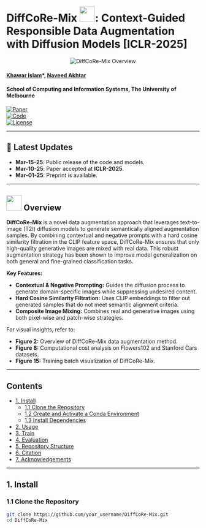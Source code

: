 # DiffCoRe-Mix <img src="images/logo_diffcoremix.png" height="40">: Context-Guided Responsible Data Augmentation with Diffusion Models [ICLR-2025]
<p align="center">
    <img src="https://i.imgur.com/your_placeholder.png" alt="DiffCoRe-Mix Overview">
</p>

#### [Khawar Islam](mailto:khawar.islam@student.unimelb.edu.au)\*, [Naveed Akhtar](mailto:naveed.akhtar1@unimelb.edu.au)


#### **School of Computing and Information Systems, The University of Melbourne**

[![Paper](https://img.shields.io/badge/Paper-ICLR2025-blue)](https://github.com/your_repo_link)  
[![Code](https://img.shields.io/badge/Code-GitHub-brightgreen)](https://github.com/your_repo_link)  
[![License](https://img.shields.io/badge/License-MIT-yellowgreen)](LICENSE)

---

## 📢 Latest Updates
- **Mar-15-25**: Public release of the code and models.
- **Mar-10-25**: Paper accepted at **ICLR-2025**.
- **Mar-01-25**: Preprint is available.

---

## <img src="images/logo_diffcoremix.png" height="40"> Overview

**DiffCoRe-Mix** is a novel data augmentation approach that leverages text-to-image (T2I) diffusion models to generate semantically aligned augmentation samples. By combining contextual and negative prompts with a hard cosine similarity filtration in the CLIP feature space, DiffCoRe-Mix ensures that only high-quality generative images are mixed with real data. This robust augmentation strategy has been shown to improve model generalization on both general and fine-grained classification tasks.

**Key Features:**
- **Contextual & Negative Prompting:** Guides the diffusion process to generate domain-specific images while suppressing undesired content.
- **Hard Cosine Similarity Filtration:** Uses CLIP embeddings to filter out generated samples that do not meet semantic alignment criteria.
- **Composite Image Mixing:** Combines real and generative images using both pixel-wise and patch-wise strategies.

For visual insights, refer to:
- **Figure 2:** Overview of DiffCoRe-Mix data augmentation method.
- **Figure 8:** Computational cost analysis on Flowers102 and Stanford Cars datasets.
- **Figure 15:** Training batch visualization of DiffCoRe-Mix.

---

## Contents
- [1. Install](#1-install)
  - [1.1 Clone the Repository](#11-clone-the-repository)
  - [1.2 Create and Activate a Conda Environment](#12-create-and-activate-a-conda-environment)
  - [1.3 Install Dependencies](#13-install-dependencies)
- [2. Usage](#2-usage)
- [3. Train](#3-train)
- [4. Evaluation](#4-evaluation)
- [5. Repository Structure](#5-repository-structure)
- [6. Citation](#6-citation)
- [7. Acknowledgements](#7-acknowledgements)

---

## 1. Install

### 1.1 Clone the Repository
```bash
git clone https://github.com/your_username/DiffCoRe-Mix.git
cd DiffCoRe-Mix
